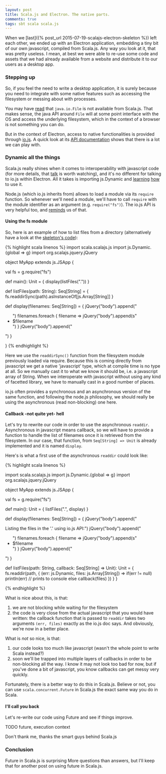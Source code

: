 ```yaml
---
layout: post
title: Scala.js and Electron. The native parts.
comments: true
tags: sbt scala scala.js
---
```

When we [last]({% post_url 2015-07-19-scalajs-electron-skeleton %}) left each other, we ended up with an Electron application, embedding a tiny bit of our own javascript, compiled from Scala.js. Any way you look at it, that was pretty useless. I mean, at best we were able to re-use some code and assets that we had already available from a website and distribute it to our users as a desktop app.

### Stepping up
So, if you feel the need to write a desktop application, it is surely because you need to integrate with some native features such as accessing the filesystem or messing about with processes.

You may have [read](https://lihaoyi.github.io/hands-on-scala-js/#DeviationsfromScala-JVM) that `java.io.File` is not available from Scala.js. That makes sense, the java API around `File` will at some point interface with the OS and access the underlying filesystem, which in the context of a browser is not something you can do.

But in the context of Electron, access to native functionalities is provided through [io.js](https://iojs.org/en/index.html). A quick look at its [API documentation](https://iojs.org/api/) shows that there is a lot we can play with.

### Dynamic all the things
Scala.js really shines when it comes to interoperability with javascript code (for more details, that [talk](https://www.parleys.com/tutorial/scala-js-semantics-how-support-performance-javascript-interop) is worth watching), and it's no different for talking to io.js within Electron. All it takes is importing js.Dynamic and [learning](http://www.scala-js.org/doc/calling-javascript.html) [how](https://stackoverflow.com/questions/28656343/how-to-invoke-nodejs-modules-from-scala-js) to use it.

Node.js (which io.js inherits from) allows to load a module via its `require` function. So whenever we'll need a module, we'll have to call `require` with the module identifier as an argument (e.g. `require("fs")`). The io.js API is very helpful too, and [reminds](https://iojs.org/api/fs.html#fs_file_system) us of that.

#### Using the fs module
So, here is an example of how to list files from a directory (alternatively have a look at the [skeleton's code](https://github.com/bchazalet/scalajs-electron-skeleton/blob/4e28b88c1da1a3d1d26a9b8a879e65651651ff4f/scalajs/src/main/scala/com/example/electronapp/ElectronApp.scala)):

{% highlight scala linenos %}
import scala.scalajs.js
import js.Dynamic.{global => g}
import org.scalajs.jquery.jQuery

object MyApp extends js.JSApp {

  val fs = g.require("fs")

  def main(): Unit = {
    display(listFiles("."))
  }

  def listFiles(path: String): Seq[String] = {
    fs.readdirSync(path).asInstanceOf[js.Array[String]]
  }

  def display(filenames: Seq[String]) = {
    jQuery("body").append("<ul>")
    filenames.foreach { filename =>
      jQuery("body").append(s"<li>$filename</li>")
    }
    jQuery("body").append("</ul></p>")
  }

}
{% endhighlight %}

Here we use the `readdirSync()` function from the filesystem module previously loaded via require. Because this is coming directly from javascript we get a native 'javascript' type, which at compile time is no type at all. So we manually cast it to what we know it should be, i.e. a javascript array of String. When we interoperate with javascript without using any kind of facetted library, we have to manually cast in a good number of places.

io.js often provides a synchronous and an asynchronous version of the same function, and following the node.js philosophy, we should really be using the asynchronous (read non-blocking) one here.

#### Callback -not quite yet- hell
Let's try to rewrite our code in order to use the asynchronous `readdir`. Asynchronous in javascript means callback, so we will have to provide a function to handle the list of filenames once it is retrieved from the filesystem. In our case, that function, from `Seq[String] => Unit` is already implemented and it is named `display`.

Here's is what a first use of the asynchronous `readdir` could look like:

{% highlight scala linenos %}

import scala.scalajs.js
import js.Dynamic.{global => g}
import org.scalajs.jquery.jQuery

object MyApp extends js.JSApp {

  val fs = g.require("fs")

  def main(): Unit = {
    listFiles(".", display)
  }

  def display(filenames: Seq[String]) = {
    jQuery("body").append("<p>Listing the files in the '.' using io.js API:")
    jQuery("body").append("<ul>")
    filenames.foreach { filename =>
      jQuery("body").append(s"<li>$filename</li>")
    }
    jQuery("body").append("</ul></p>")
  }

  def listFiles(path: String, callback: Seq[String] => Unit): Unit = {
    fs.readdir(path, { (err: js.Dynamic, files: js.Array[String]) =>
      if(err != null)
        println(err) // prints to console
      else
        callback(files)
    })
  }
}

{% endhighlight %}

What is nice about this, is that:

1. we are not blocking while waiting for the filesystem
2. the code is very close from the actual javascript that you would have written: the callback function that is passed to `readdir` takes two arguments `(err, files)` exactly as the io.js doc says. And obviously, we're now in a better place.

What is *not* so nice, is that:

1. our code looks too much like javascript (wasn't the whole point to write Scala instead?)
2. soon we'll be trapped into multiple layers of callbacks in order to be non-blocking all the way. I know it may not look too bad for now, but if you've done a bit of javascript, you know callbacks can get messy very quickly.

Fortunately, there is a better way to do this in Scala.js. Believe or not, you can use `scala.concurrent.Future` in Scala.js the exact same way you do in Scala.

#### I'll call you back
Let's re-write our code using Future and see if things improve.

TODO future, execution context

Don't thank me, thanks the smart guys behind Scala.js


### Conclusion
Future in Scala.js is surprising
More questions than answers,
but I'll keep that for another post on using future in Scala.js.
